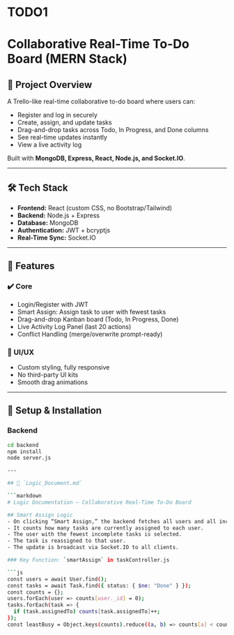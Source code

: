# TODO1
# Collaborative Real-Time To-Do Board (MERN Stack)

## 🚀 Project Overview
A Trello-like real-time collaborative to-do board where users can:
- Register and log in securely
- Create, assign, and update tasks
- Drag-and-drop tasks across Todo, In Progress, and Done columns
- See real-time updates instantly
- View a live activity log

Built with **MongoDB, Express, React, Node.js, and Socket.IO**.

---

## 🛠 Tech Stack

- **Frontend:** React (custom CSS, no Bootstrap/Tailwind)
- **Backend:** Node.js + Express
- **Database:** MongoDB
- **Authentication:** JWT + bcryptjs
- **Real-Time Sync:** Socket.IO

---

## 🔑 Features

### ✔️ Core
- Login/Register with JWT
- Smart Assign: Assign task to user with fewest tasks
- Drag-and-drop Kanban board (Todo, In Progress, Done)
- Live Activity Log Panel (last 20 actions)
- Conflict Handling (merge/overwrite prompt-ready)

### 🎨 UI/UX
- Custom styling, fully responsive
- No third-party UI kits
- Smooth drag animations

---

## 🔐 Setup & Installation

### Backend
```bash
cd backend
npm install
node server.js

---

## 📄 `Logic_Document.md`

```markdown
# Logic Documentation – Collaborative Real-Time To-Do Board

## Smart Assign Logic
- On clicking “Smart Assign,” the backend fetches all users and all incomplete tasks.
- It counts how many tasks are currently assigned to each user.
- The user with the fewest incomplete tasks is selected.
- The task is reassigned to that user.
- The update is broadcast via Socket.IO to all clients.

### Key Function: `smartAssign` in taskController.js

```js
const users = await User.find();
const tasks = await Task.find({ status: { $ne: "Done" } });
const counts = {};
users.forEach(user => counts[user._id] = 0);
tasks.forEach(task => {
  if (task.assignedTo) counts[task.assignedTo]++;
});
const leastBusy = Object.keys(counts).reduce((a, b) => counts[a] < counts[b] ? a : b);
